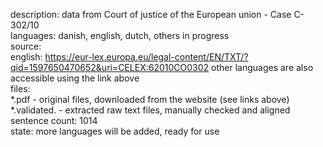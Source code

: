 description: data from Court of justice of the European union - Case C-302/10  
languages: danish, english, dutch, others in progress  
source:  
    english: https://eur-lex.europa.eu/legal-content/EN/TXT/?qid=1597650470652&uri=CELEX:62010CO0302 
    other languages are also accessible using the link above  
files:  
    *.pdf - original files, downloaded from the website (see links above)  
    *.validated. - extracted raw text files, manually checked and aligned  
sentence count: 1014  
state: more languages will be added, ready for use  
